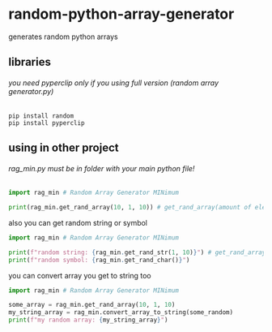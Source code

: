 # random-python-array-generator
generates random python arrays
## libraries
###### you need pyperclip only if you using full version (random array generator.py)
```
pip install random
pip install pyperclip
```
## using in other project
###### rag_min.py must be in folder with your main python file!
```python
import rag_min # Random Array Generator MINimum

print(rag_min.get_rand_array(10, 1, 10)) # get_rand_array(amount of elements in array, minimum simbols in string, maximum symbols in string)
```
also you can get random string or symbol
```python
import rag_min # Random Array Generator MINimum

print(f"random string: {rag_min.get_rand_str(1, 10)}") # get_rand_array(minimum simbols in string, maximum symbols in string)
print(f"random symbol: {rag_min.get_rand_char()}")
```
you can convert array you get to string too
```python
import rag_min # Random Array Generator MINimum

some_array = rag_min.get_rand_array(10, 1, 10)
my_string_array = rag_min.convert_array_to_string(some_random)
print(f"my random array: {my_string_array}")
```
